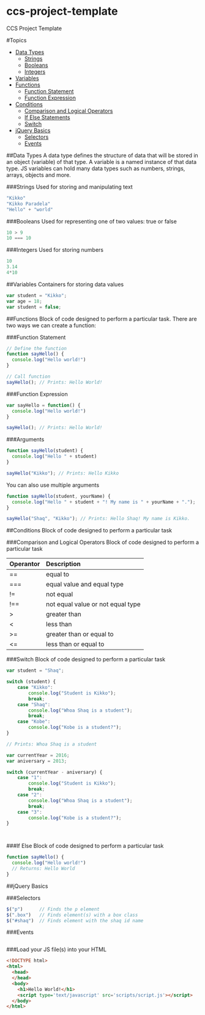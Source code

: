 # ccs-project-template
CCS Project Template

#Topics
- [Data Types](#data-types)
  - [Strings](#strings)
  - [Booleans](#booleans)
  - [Integers](#integers)
- [Variables](#variables)
- [Functions](#functions)
  - [Function Statement](#function-statement)
  - [Function Expression](#function-expression)
- [Conditions](#conditions)
  - [Comparison and Logical Operators](comparison-and-logical-operators)
  - [If Else Statements](#if-else)
  - [Switch](#switch)
- [jQuery Basics](#jquery-basics)
  - [Selectors](#selectors)
  - [Events](#events)


##Data Types
A data type defines the structure of data that will be stored in an object (variable) of that type. A variable is a named instance of that data type. JS variables can hold many data types such as numbers, strings, arrays, objects and more. 


###Strings
Used for storing and manipulating text
```javascript
"Kikko"
"Kikko Paradela"
"Hello" + "world"
```

###Booleans
Used for representing one of two values: true or false
```javascript
10 > 9
10 === 10
```


###Integers
Used for storing numbers
```javascript
10
3.14
4*10
```

##Variables
Containers for storing data values
```javascript
var student = "Kikko";
var age = 18;
var student = false;
```


##Functions
Block of code designed to perform a particular task. There are two ways we can create a function:

###Function Statement
```javascript
// Define the function
function sayHello() {
  console.log("Hello world!")
}

// Call function
sayHello(); // Prints: Hello World!
```

###Function Expression
```javascript
var sayHello = function() {
  console.log("Hello world!")
}

sayHello(); // Prints: Hello World!
```

###Arguments
```javascript
function sayHello(student) {
  console.log("Hello " + student)
}

sayHello("Kikko"); // Prints: Hello Kikko
```

You can also use multiple arguments
```javascript
function sayHello(student, yourName) {
  console.log("Hello " + student + "! My name is " + yourName + ".");
}

sayHello("Shaq", "Kikko"); // Prints: Hello Shaq! My name is Kikko.
```


##Conditions
Block of code designed to perform a particular task


###Comparison and Logical Operators
Block of code designed to perform a particular task

| Operantor | Description |
| --- | :--- |
| == | equal to |
| === | equal value and equal type |
| != | not equal |
| !== | not equal value or not equal type |
| > | greater than |
| < | less than |
| >= | greater than or equal to	 |
| <= | less than or equal to |


###Switch
Block of code designed to perform a particular task
```javascript
var student = "Shaq";

switch (student) {
    case "Kikko":
        console.log("Student is Kikko");
        break;
    case "Shaq":
        console.log("Whoa Shaq is a student");
        break;
    case "Kobe":
        console.log("Kobe is a student?");
}

// Prints: Whoa Shaq is a student

var currentYear = 2016;
var aniversary = 2013;

switch (currentYear - aniversary) {
    case "1":
        console.log("Student is Kikko");
        break;
    case "2":
        console.log("Whoa Shaq is a student");
        break;
    case "3":
        console.log("Kobe is a student?");
}




```


###If Else
Block of code designed to perform a particular task
```javascript
function sayHello() {
  console.log("Hello world!")
  // Returns: Hello World
}
```


##jQuery Basics

###Selectors
```javascript
$("p")      // Finds the p element
$(".box")   // Finds element(s) with a box class
$("#shaq")  // Finds element with the shaq id name

```
###Events
```javascript
```


###Load your JS file(s) into your HTML
```html
<!DOCTYPE html>
<html>
  <head>
  </head>
  <body>
    <h1>Hello World!</h1>
    <script type='text/javascript' src='scripts/script.js'></script>
  </body>
</html>
```

